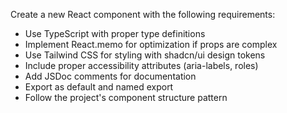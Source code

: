 Create a new React component with the following requirements:

- Use TypeScript with proper type definitions
- Implement React.memo for optimization if props are complex
- Use Tailwind CSS for styling with shadcn/ui design tokens
- Include proper accessibility attributes (aria-labels, roles)
- Add JSDoc comments for documentation
- Export as default and named export
- Follow the project's component structure pattern
